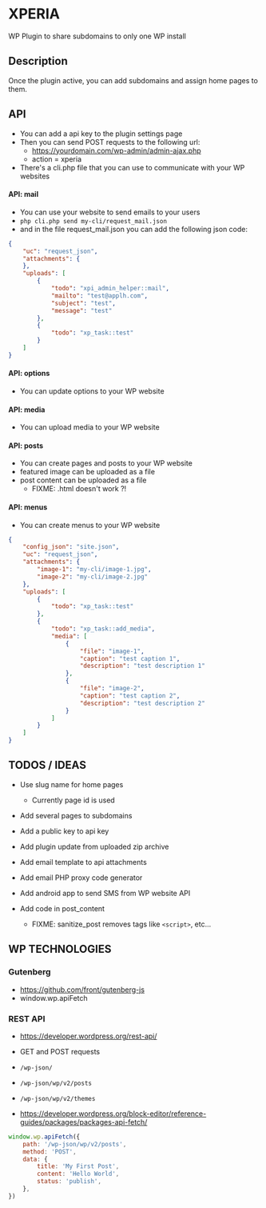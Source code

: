 # XPERIA

WP Plugin to share subdomains to only one WP install

## Description

Once the plugin active, you can add subdomains and assign home pages to them.
  
## API

* You can add a api key to the plugin settings page
* Then you can send POST requests to the following url: 
  * https://yourdomain.com/wp-admin/admin-ajax.php
  * action = xperia
* There's a cli.php file that you can use to communicate with your WP websites

#### API: mail

* You can use your website to send emails to your users
* `php cli.php send my-cli/request_mail.json`
* and in the file request_mail.json you can add the following json code:

```json
{
    "uc": "request_json",
    "attachments": {
    },
    "uploads": [
        {
            "todo": "xpi_admin_helper::mail",
            "mailto": "test@applh.com",
            "subject": "test",
            "message": "test"
        },
        {
            "todo": "xp_task::test"
        }
    ]
}
```

#### API: options

* You can update options to your WP website

#### API: media

* You can upload media to your WP website

#### API: posts

* You can create pages and posts to your WP website
* featured image can be uploaded as a file
* post content can be uploaded as a file
  * FIXME: .html doesn't work ?!

#### API: menus

* You can create menus to your WP website

```json
{
    "config_json": "site.json",
    "uc": "request_json",
    "attachments": {
        "image-1": "my-cli/image-1.jpg",
        "image-2": "my-cli/image-2.jpg"
    },
    "uploads": [
        {
            "todo": "xp_task::test"
        },
        {
            "todo": "xp_task::add_media",
            "media": [
                {
                    "file": "image-1",
                    "caption": "test caption 1",
                    "description": "test description 1"
                },
                {
                    "file": "image-2",
                    "caption": "test caption 2",
                    "description": "test description 2"
                }
            ]
        }
    ]
}
```

## TODOS / IDEAS

* Use slug name for home pages
  * Currently page id is used
* Add several pages to subdomains

* Add a public key to api key

* Add plugin update from uploaded zip archive

* Add email template to api attachments
* Add email PHP proxy code generator

* Add android app to send SMS from WP website API

* Add code in post_content
  * FIXME: sanitize_post removes tags like `<script>`, etc...


## WP TECHNOLOGIES 

### Gutenberg

* https://github.com/front/gutenberg-js
* window.wp.apiFetch

### REST API

* https://developer.wordpress.org/rest-api/
* GET and POST requests


* `/wp-json/`
* `/wp-json/wp/v2/posts`
* `/wp-json/wp/v2/themes`

* https://developer.wordpress.org/block-editor/reference-guides/packages/packages-api-fetch/
  
```js
window.wp.apiFetch({
    path: '/wp-json/wp/v2/posts',
    method: 'POST',
    data: {
        title: 'My First Post',
        content: 'Hello World',
        status: 'publish',
    },
})
```
